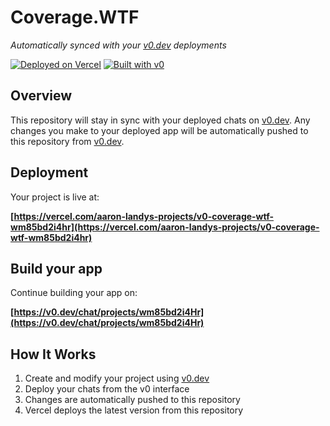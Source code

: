 # Coverage.WTF

*Automatically synced with your [v0.dev](https://v0.dev) deployments*

[![Deployed on Vercel](https://img.shields.io/badge/Deployed%20on-Vercel-black?style=for-the-badge&logo=vercel)](https://vercel.com/aaron-landys-projects/v0-coverage-wtf-wm85bd2i4hr)
[![Built with v0](https://img.shields.io/badge/Built%20with-v0.dev-black?style=for-the-badge)](https://v0.dev/chat/projects/wm85bd2i4Hr)

## Overview

This repository will stay in sync with your deployed chats on [v0.dev](https://v0.dev).
Any changes you make to your deployed app will be automatically pushed to this repository from [v0.dev](https://v0.dev).

## Deployment

Your project is live at:

**[https://vercel.com/aaron-landys-projects/v0-coverage-wtf-wm85bd2i4hr](https://vercel.com/aaron-landys-projects/v0-coverage-wtf-wm85bd2i4hr)**

## Build your app

Continue building your app on:

**[https://v0.dev/chat/projects/wm85bd2i4Hr](https://v0.dev/chat/projects/wm85bd2i4Hr)**

## How It Works

1. Create and modify your project using [v0.dev](https://v0.dev)
2. Deploy your chats from the v0 interface
3. Changes are automatically pushed to this repository
4. Vercel deploys the latest version from this repository